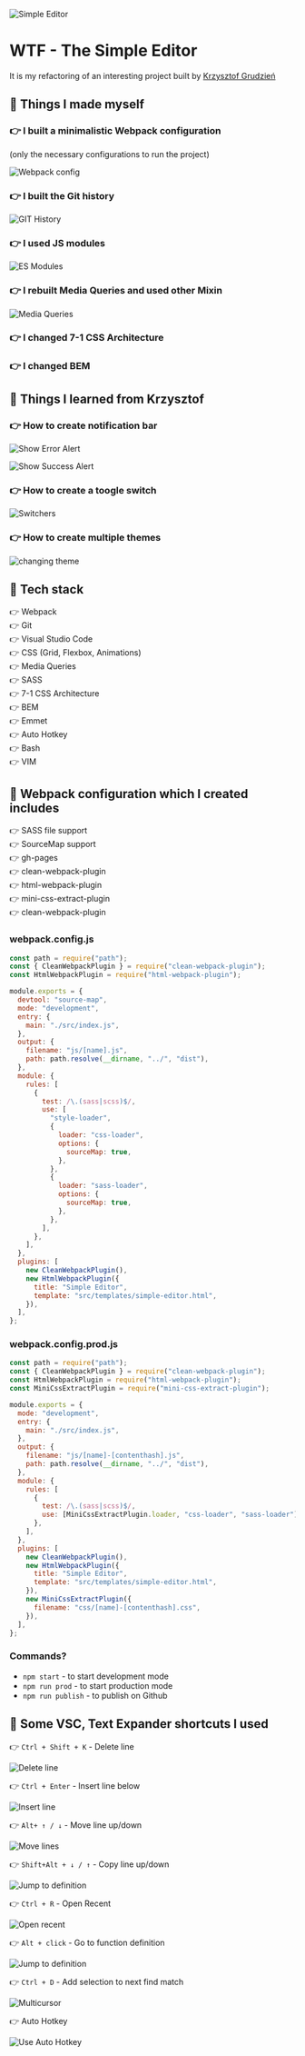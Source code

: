 ![Simple Editor](gh/simple-editor.gif)
# WTF - The Simple Editor 
It is my refactoring of an interesting project built by [Krzysztof Grudzień ](https://github.com/KrzysztofGrudzien)
## 🚀 Things I made myself
### 👉 I built a minimalistic Webpack configuration
(only the necessary configurations to run the project)  
  
  ![Webpack config](gh/webpack-config.gif)
### 👉 I built the Git history 
  ![GIT History](gh/gitk.png)
### 👉 I used JS modules 
  
  ![ES Modules](gh/es-modules.gif)
### 👉 I rebuilt Media Queries and used other Mixin  
  
![Media Queries](gh/mixins.gif)  
  
### 👉 I changed 7-1 CSS Architecture
### 👉 I changed BEM
## 🚀 Things I learned from Krzysztof
### 👉 **How to create notification bar**  
  
  ![Show Error Alert](gh/show-error-alert.gif)  
    
  ![Show Success Alert](gh/show-success-alert.gif)
### 👉 **How to create a toogle switch**  
  ![Switchers](gh/switchers.gif)
### 👉 **How to create multiple themes**  
  ![changing theme](gh/theme.gif)

## 🚀 Tech stack
👉 Webpack  
👉 Git  
👉 Visual Studio Code  
👉 CSS (Grid, Flexbox, Animations)  
👉 Media Queries  
👉 SASS  
👉 7-1 CSS Architecture  
👉 BEM  
👉 Emmet  
👉 Auto Hotkey  
👉 Bash  
👉 VIM  

## 🚀 Webpack configuration which I created includes
👉 SASS file support  
👉 SourceMap support  
👉 gh-pages  
👉 clean-webpack-plugin  
👉 html-webpack-plugin  
👉 mini-css-extract-plugin    
👉 clean-webpack-plugin

### webpack.config.js
```javascript
const path = require("path");
const { CleanWebpackPlugin } = require("clean-webpack-plugin");
const HtmlWebpackPlugin = require("html-webpack-plugin");

module.exports = {
  devtool: "source-map",
  mode: "development",
  entry: {
    main: "./src/index.js",
  },
  output: {
    filename: "js/[name].js",
    path: path.resolve(__dirname, "../", "dist"),
  },
  module: {
    rules: [
      {
        test: /\.(sass|scss)$/,
        use: [
          "style-loader",
          {
            loader: "css-loader",
            options: {
              sourceMap: true,
            },
          },
          {
            loader: "sass-loader",
            options: {
              sourceMap: true,
            },
          },
        ],
      },
    ],
  },
  plugins: [
    new CleanWebpackPlugin(),
    new HtmlWebpackPlugin({
      title: "Simple Editor",
      template: "src/templates/simple-editor.html",
    }),
  ],
};
```
### webpack.config.prod.js
```javascript
const path = require("path");
const { CleanWebpackPlugin } = require("clean-webpack-plugin");
const HtmlWebpackPlugin = require("html-webpack-plugin");
const MiniCssExtractPlugin = require("mini-css-extract-plugin");

module.exports = {
  mode: "development",
  entry: {
    main: "./src/index.js",
  },
  output: {
    filename: "js/[name]-[contenthash].js",
    path: path.resolve(__dirname, "../", "dist"),
  },
  module: {
    rules: [
      {
        test: /\.(sass|scss)$/,
        use: [MiniCssExtractPlugin.loader, "css-loader", "sass-loader"],
      },
    ],
  },
  plugins: [
    new CleanWebpackPlugin(),
    new HtmlWebpackPlugin({
      title: "Simple Editor",
      template: "src/templates/simple-editor.html",
    }),
    new MiniCssExtractPlugin({
      filename: "css/[name]-[contenthash].css",
    }),
  ],
};

```

### Commands?
- `npm start` - to start development mode
- `npm run prod` - to start production mode
- `npm run publish` - to publish on Github

## 🚀 Some VSC, Text Expander shortcuts I used  
👉 `Ctrl + Shift + K` - Delete line    
  
![Delete line](gh/delete-line.gif)
  
👉 `Ctrl + Enter` - Insert line below   
  
![Insert line](gh/insert-line.gif)  
  
👉 `Alt+ ↑ / ↓` - Move line up/down  
  
![Move lines](gh/move-lines.gif)  
  
👉 `Shift+Alt + ↓ / ↑` - Copy line up/down   
  
![Jump to definition](gh/copy-line.gif)  
  
👉 `Ctrl + R` - Open Recent  
  
  ![Open recent](gh/open-recent.gif)  
    
👉 `Alt + click` - Go to function definition  
   
  ![Jump to definition](gh/jump_to_definition.gif)
   
👉 `Ctrl + D` - Add selection to next find match  
  
  ![Multicursor](gh/multi-cursor.gif)  
    
👉 Auto Hotkey  
  
  ![Use Auto Hotkey](gh/use-text-expander.gif)


